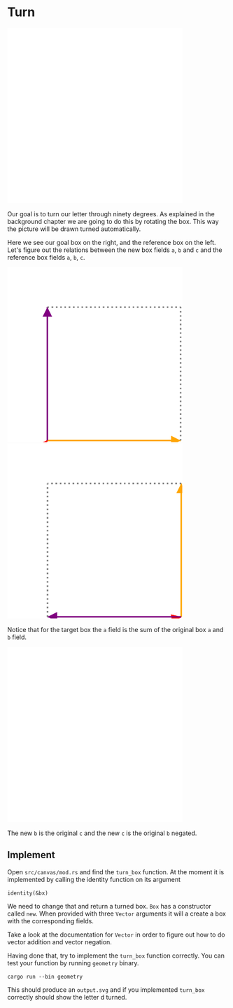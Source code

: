 # Turn
<img src="image/d_turned.svg" alt="The letter d turned" width="400px" height="400px">

Our goal is to turn our letter through ninety degrees. As explained in the
background chapter we are going to do this by rotating the box. This way the
picture will be drawn turned automatically.

Here we see our goal box on the right, and the reference box on the left. Let's
figure out the relations between the new box fields `a`, `b` and `c` and the
reference box fields `a`, `b`, `c`.

<div class="reference">
  <img src="image/box.svg" alt="The standard box for reference" width="400px" height="400px">
  <img src="image/box_turned.svg" alt="The standard box turned" width="400px" height="400px">
</div>

Notice that for the target box the `a` field is the sum of the original box `a`
and `b` field.

<img src="image/vector_sum.svg" alt="Vector sum of a and b" width="400px"
height="400px">

The new `b` is the original `c` and the new `c` is the original `b` negated.

## Implement
Open `src/canvas/mod.rs` and find the `turn_box` function. At the moment it is
implemented by calling the identity function on its argument

```
identity(&bx)
```

We need to change that and return a turned box. `Box` has a constructor called
`new`. When provided with three `Vector` arguments it will a create a box with
the corresponding fields.

Take a look at the documentation for `Vector` in order to figure out how to do
vector addition and vector negation.

Having done that, try to implement the `turn_box` function correctly. You can
test your function by running `geometry` binary.

```shell
cargo run --bin geometry
```

This should produce an `output.svg` and if you implemented `turn_box` correctly
should show the letter d turned.
